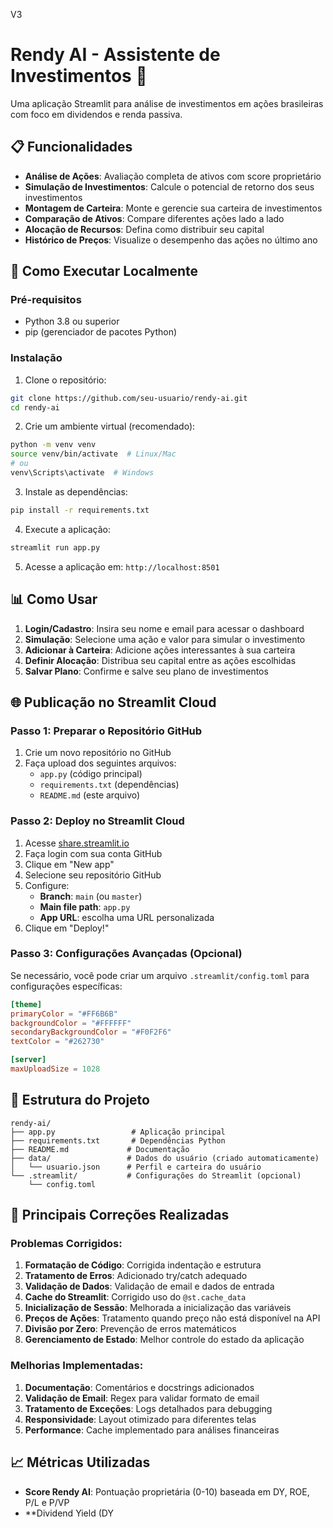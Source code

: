V3

# Rendy AI - Assistente de Investimentos 🤖

Uma aplicação Streamlit para análise de investimentos em ações brasileiras com foco em dividendos e renda passiva.

## 📋 Funcionalidades

- **Análise de Ações**: Avaliação completa de ativos com score proprietário
- **Simulação de Investimentos**: Calcule o potencial de retorno dos seus investimentos
- **Montagem de Carteira**: Monte e gerencie sua carteira de investimentos
- **Comparação de Ativos**: Compare diferentes ações lado a lado
- **Alocação de Recursos**: Defina como distribuir seu capital
- **Histórico de Preços**: Visualize o desempenho das ações no último ano

## 🚀 Como Executar Localmente

### Pré-requisitos
- Python 3.8 ou superior
- pip (gerenciador de pacotes Python)

### Instalação

1. Clone o repositório:
```bash
git clone https://github.com/seu-usuario/rendy-ai.git
cd rendy-ai
```

2. Crie um ambiente virtual (recomendado):
```bash
python -m venv venv
source venv/bin/activate  # Linux/Mac
# ou
venv\Scripts\activate  # Windows
```

3. Instale as dependências:
```bash
pip install -r requirements.txt
```

4. Execute a aplicação:
```bash
streamlit run app.py
```

5. Acesse a aplicação em: `http://localhost:8501`

## 📊 Como Usar

1. **Login/Cadastro**: Insira seu nome e email para acessar o dashboard
2. **Simulação**: Selecione uma ação e valor para simular o investimento
3. **Adicionar à Carteira**: Adicione ações interessantes à sua carteira
4. **Definir Alocação**: Distribua seu capital entre as ações escolhidas
5. **Salvar Plano**: Confirme e salve seu plano de investimentos

## 🌐 Publicação no Streamlit Cloud

### Passo 1: Preparar o Repositório GitHub

1. Crie um novo repositório no GitHub
2. Faça upload dos seguintes arquivos:
   - `app.py` (código principal)
   - `requirements.txt` (dependências)
   - `README.md` (este arquivo)

### Passo 2: Deploy no Streamlit Cloud

1. Acesse [share.streamlit.io](https://share.streamlit.io)
2. Faça login com sua conta GitHub
3. Clique em "New app"
4. Selecione seu repositório GitHub
5. Configure:
   - **Branch**: `main` (ou `master`)
   - **Main file path**: `app.py`
   - **App URL**: escolha uma URL personalizada
6. Clique em "Deploy!"

### Passo 3: Configurações Avançadas (Opcional)

Se necessário, você pode criar um arquivo `.streamlit/config.toml` para configurações específicas:

```toml
[theme]
primaryColor = "#FF6B6B"
backgroundColor = "#FFFFFF"
secondaryBackgroundColor = "#F0F2F6"
textColor = "#262730"

[server]
maxUploadSize = 1028
```

## 📁 Estrutura do Projeto

```
rendy-ai/
├── app.py                 # Aplicação principal
├── requirements.txt       # Dependências Python
├── README.md             # Documentação
├── data/                 # Dados do usuário (criado automaticamente)
│   └── usuario.json      # Perfil e carteira do usuário
└── .streamlit/           # Configurações do Streamlit (opcional)
    └── config.toml
```

## 🔧 Principais Correções Realizadas

### Problemas Corrigidos:
1. **Formatação de Código**: Corrigida indentação e estrutura
2. **Tratamento de Erros**: Adicionado try/catch adequado
3. **Validação de Dados**: Validação de email e dados de entrada
4. **Cache do Streamlit**: Corrigido uso do `@st.cache_data`
5. **Inicialização de Sessão**: Melhorada a inicialização das variáveis
6. **Preços de Ações**: Tratamento quando preço não está disponível na API
7. **Divisão por Zero**: Prevenção de erros matemáticos
8. **Gerenciamento de Estado**: Melhor controle do estado da aplicação

### Melhorias Implementadas:
1. **Documentação**: Comentários e docstrings adicionados
2. **Validação de Email**: Regex para validar formato de email
3. **Tratamento de Exceções**: Logs detalhados para debugging
4. **Responsividade**: Layout otimizado para diferentes telas
5. **Performance**: Cache implementado para análises financeiras

## 📈 Métricas Utilizadas

- **Score Rendy AI**: Pontuação proprietária (0-10) baseada em DY, ROE, P/L e P/VP
- **Dividend Yield (DY